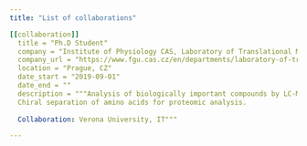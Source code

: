 ```yaml
---
title: "List of collaborations"

[[collaboration]]
  title = "Ph.D Student"
  company = "Institute of Physiology CAS, Laboratory of Translational Metabolism"
  company_url = "https://www.fgu.cas.cz/en/departments/laboratory-of-translational-metabolism"
  location = "Prague, CZ"
  date_start = "2019-09-01"
  date_end = ""
  description = """Analysis of biologically important compounds by LC-MS and CE-MS.  
  Chiral separation of amino acids for proteomic analysis.  
  
  Collaboration: Verona University, IT"""

---
```

